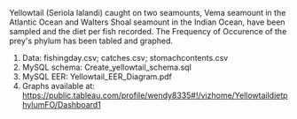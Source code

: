 Yellowtail (Seriola lalandi) caught on two seamounts, 
Vema seamount in the Atlantic Ocean and Walters Shoal seamount in the Indian Ocean, 
have been sampled and the diet per fish recorded. 
The Frequency of Occurence of the prey's phylum has been tabled and graphed.

1. Data: fishingday.csv; catches.csv; stomachcontents.csv
2. MySQL schema: Create_yellowtail_schema.sql
3. MySQL EER: Yellowtail_EER_Diagram.pdf
3. Graphs available at: https://public.tableau.com/profile/wendy8335#!/vizhome/YellowtaildietphylumFO/Dashboard1





